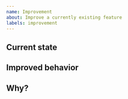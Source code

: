 ```yaml
---
name: Improvement
about: Improve a currently existing feature
labels: improvement
---
```


## Current state
<!-- It currently does ... -->

## Improved behavior
<!-- But it would be way better if ... -->

## Why?
<!-- Because, ... -->